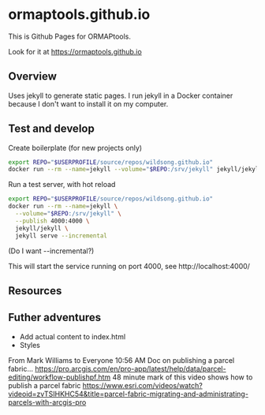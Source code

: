 # ormaptools.github.io

This is Github Pages for ORMAPtools.

Look for it at https://ormaptools.github.io

## Overview

Uses jekyll to generate static pages.
I run jekyll in a Docker container because I don't want to install it on my computer.

## Test and develop

Create boilerplate (for new projects only)

```bash
export REPO="$USERPROFILE/source/repos/wildsong.github.io"
docker run --rm --name=jekyll --volume="$REPO:/srv/jekyll" jekyll/jekyll jekyll new website
```

Run a test server, with hot reload

```bash
export REPO="$USERPROFILE/source/repos/wildsong.github.io"
docker run --rm --name=jekyll \
  --volume="$REPO:/srv/jekyll" \
  --publish 4000:4000 \
  jekyll/jekyll \
  jekyll serve --incremental
```
(Do I want --incremental?)

This will start the service running on port 4000, see http://localhost:4000/


## Resources

## Futher adventures

* Add actual content to index.html
* Styles




From Mark Williams to Everyone 10:56 AM
Doc on publishing a parcel fabric... https://pro.arcgis.com/en/pro-app/latest/help/data/parcel-editing/workflow-publishpf.htm
48 minute mark of this video shows how to publish a parcel fabric  https://www.esri.com/videos/watch?videoid=zvTSIHKHC54&title=parcel-fabric-migrating-and-administrating-parcels-with-arcgis-pro
